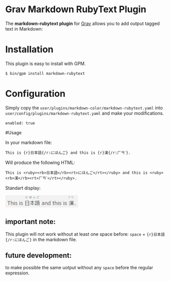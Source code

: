 # Grav Markdown RubyText Plugin

The **markdown-rubytext plugin** for [Grav](http://github.com/getgrav/grav) allows you to add output <ruby> tagged text in Markdown:

# Installation

This plugin is easy to install with GPM.

```
$ bin/gpm install markdown-rubytext
```

# Configuration

Simply copy the `user/plugins/markdown-color/markdown-rubytext.yaml` into `user/config/plugins/markdown-rubytext.yaml` and make your modifications.

```
enabled: true
```

#Usage

In your markdown file:

```
This is {r}日本語{/r:にほんご} and this is {r}漢{/r:ㄏㄢˋ}.
```

Will produce the following HTML:

```
This is <ruby><rb>日本語</rb><rt>にほんご</rt></ruby> and this is <ruby><rb>漢</rb><rt>ㄏㄢˋ</rt></ruby>.
```

Standart display:

![this-is-nihongo-and-this-is-kan](this-is-nihongo-and-this-is-kan.PNG)

## important note:
This plugin will not work without at least one space before: `space` + `{r}日本語{/r:にほんご}` in the markdown file.

## future development:
to make possible the same uotput without any `space` before the regular expression.
